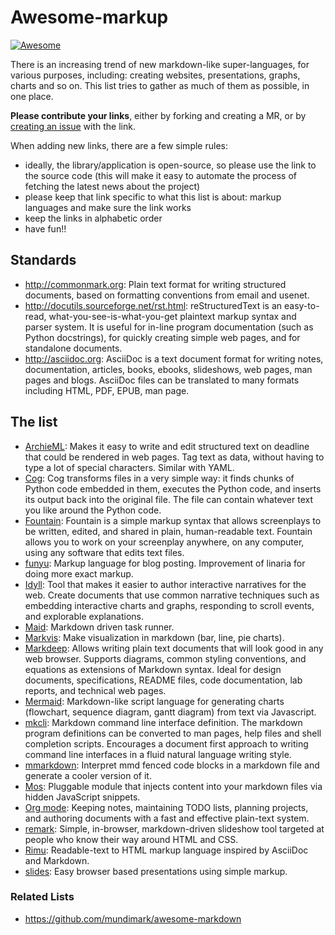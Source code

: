 
# Awesome-markup
[![Awesome](https://cdn.rawgit.com/sindresorhus/awesome/d7305f38d29fed78fa85652e3a63e154dd8e8829/media/badge.svg)](https://github.com/sindresorhus/awesome)

There is an increasing trend of new markdown-like super-languages, for various purposes, including: creating websites, presentations, graphs, charts and so on. This list tries to gather as much of them as possible, in one place.

**Please contribute your links**, either by forking and creating a MR, or by [creating an issue](https://github.com/croqaz/awesome-markup/issues) with the link.

When adding new links, there are a few simple rules:

* ideally, the library/application is open-source, so please use the link to the source code (this will make it easy to automate the process of fetching the latest news about the project)
* please keep that link specific to what this list is about: markup languages and make sure the link works
* keep the links in alphabetic order
* have fun!!

## Standards

* http://commonmark.org: Plain text format for writing structured documents, based on formatting conventions from email and usenet.
* http://docutils.sourceforge.net/rst.html: reStructuredText is an easy-to-read, what-you-see-is-what-you-get plaintext markup syntax and parser system. It is useful for in-line program documentation (such as Python docstrings), for quickly creating simple web pages, and for standalone documents.
* http://asciidoc.org: AsciiDoc is a text document format for writing notes, documentation, articles, books, ebooks, slideshows, web pages, man pages and blogs. AsciiDoc files can be translated to many formats including HTML, PDF, EPUB, man page.

## The list

* [ArchieML](http://archieml.org): Makes it easy to write and edit structured text on deadline that could be rendered in web pages. Tag text as data, without having to type a lot of special characters. Similar with YAML.
* [Cog](https://nedbatchelder.com/code/cog): Cog transforms files in a very simple way: it finds chunks of Python code embedded in them, executes the Python code, and inserts its output back into the original file. The file can contain whatever text you like around the Python code.
* [Fountain](https://github.com/nyousefi/Fountain): Fountain is a simple markup syntax that allows screenplays to be written, edited, and shared in plain, human-readable text. Fountain allows you to work on your screenplay anywhere, on any computer, using any software that edits text files.
* [funyu](https://bitbucket.org/MacRat/funyu): Markup language for blog posting. Improvement of linaria for doing more exact markup.
* [Idyll](https://github.com/idyll-lang/idyll): Tool that makes it easier to author interactive narratives for the web. Create documents that use common narrative techniques such as embedding interactive charts and graphs, responding to scroll events, and explorable explanations.
* [Maid](https://github.com/egoist/maid): Markdown driven task runner.
* [Markvis](https://github.com/geekplux/markvis): Make visualization in markdown (bar, line, pie charts).
* [Markdeep](https://github.com/reelsense/markdeep): Allows writing plain text documents that will look good in any web browser. Supports diagrams, common styling conventions, and equations as extensions of Markdown syntax. Ideal for design documents, specifications, README files, code documentation, lab reports, and technical web pages.
* [Mermaid](https://github.com/mermaidjs/mermaid.cli): Markdown-like script language for generating charts (flowchart, sequence diagram, gantt diagram) from text via Javascript.
* [mkcli](https://github.com/mkdoc/mkcli): Markdown command line interface definition. The markdown program definitions can be converted to man pages, help files and shell completion scripts. Encourages a document first approach to writing command line interfaces in a fluid natural language writing style.
* [mmarkdown](https://github.com/albinotonnina/mmarkdown): Interpret mmd fenced code blocks in a markdown file and generate a cooler version of it.
* [Mos](https://github.com/mosjs/mos): Pluggable module that injects content into your markdown files via hidden JavaScript snippets.
* [Org mode](http://orgmode.org): Keeping notes, maintaining TODO lists, planning projects, and authoring documents with a fast and effective plain-text system.
* [remark](https://github.com/gnab/remark): Simple, in-browser, markdown-driven slideshow tool targeted at people who know their way around HTML and CSS.
* [Rimu](http://rimumarkup.org): Readable-text to HTML markup language inspired by AsciiDoc and Markdown.
* [slides](https://github.com/prodhe/slides): Easy browser based presentations using simple markup.

### Related Lists

* https://github.com/mundimark/awesome-markdown
